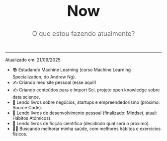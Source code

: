 <div style="text-align: center; margin-top: 2.5rem;">
  <h1 style="font-size: 3rem; font-family:Inter">Now</h1>
</div>

<div style="text-align: center; margin-top:20px; margin-bottom: 3rem;">
  <p style="font-size: 1.3rem; color: #747474ff;">O que estou fazendo atualmente?</p>
</div>

---


Atualizado em: 21/09/2025

- 📚 Estudando Machine Learning (curso Machine Learning Specialization, do Andrew Ng).
- ✍️ Criando meu site pessoal (esse aqui!)
- ✍️ Criando conteúdos para o Import Sci, projeto open knowledge sobre data science.
- 📖 Lendo livros sobre negócios, startups e empreendedorismo (próximo: Source Code).
- 📖 Lendo livros de desenvolvimento pessoal (finalizado: Mindset, atual: Hábitos Atômicos).
- 📖 Lendo livros de ficção científica (decidindo qual será o próximo).
- 🏃‍♂️ Buscando melhorar minha saúde, com melhores hábitos e exercícios físicos.